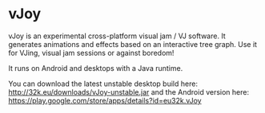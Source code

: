 vJoy
====

vJoy is an experimental cross-platform visual jam / VJ software.
It generates animations and effects based on an interactive tree graph.
Use it for VJing, visual jam sessions or against boredom!

It runs on Android and desktops with a Java runtime.

You can download the latest unstable desktop build here: http://32k.eu/downloads/vJoy-unstable.jar
and the Android version here: https://play.google.com/store/apps/details?id=eu32k.vJoy
